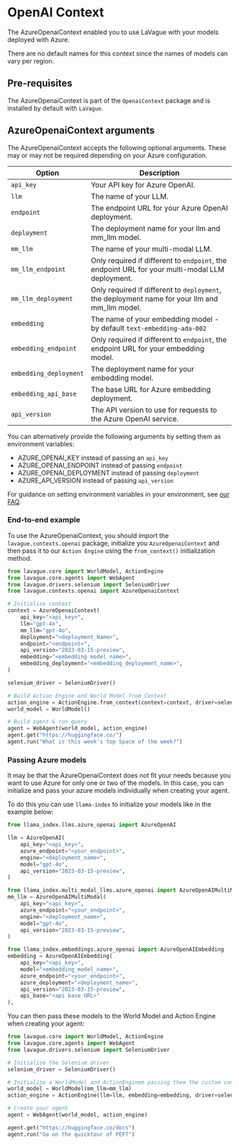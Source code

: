 # OpenAI Context

The AzureOpenaiContext enabled you to use LaVague with your models deployed with Azure.

There are no default names for this context since the names of models can vary per region.

## Pre-requisites

The AzureOpenaiContext is part of the `OpenaiContext` package and is installed by default with `LaVague`.

## AzureOpenaiContext arguments

The AzureOpenaiContext accepts the following optional arguments. These may or may not be required depending on your Azure configuration.

| Option                 | Description                                          |
|------------------------|------------------------------------------------------|
| `api_key`              | Your API key for Azure OpenAI. |
| `llm`                  | The name of your LLM. |
| `endpoint`             | The endpoint URL for your Azure OpenAI deployment. |
| `deployment`           | The deployment name for your llm and mm_llm model. |
| `mm_llm`               | The name of your multi-modal LLM. |
| `mm_llm_endpoint`      | Only required if different to `endpoint`, the endpoint URL for your multi-modal LLM deployment. |
| `mm_llm_deployment`    | Only required if different to `deployment`, the deployment name for your llm and mm_llm model. |
| `embedding`            | The name of your embedding model - by default `text-embedding-ada-002` |
| `embedding_endpoint`   | Only required if different to `endpoint`, the endpoint URL for your embedding model. |
| `embedding_deployment` | The deployment name for your embedding model. |
| `embedding_api_base`   | The base URL for Azure embedding deployment. |
| `api_version`          | The API version to use for requests to the Azure OpenAI service. |

You can alternatively provide the following arguments by setting them as environment variables:

- AZURE_OPENAI_KEY instead of passing an `api_key`
- AZURE_OPENAI_ENDPOINT instead of passing `endpoint`
- AZURE_OPENAI_DEPLOYMENT instead of passing `deployment`
- AZURE_API_VERSION instead of passing `api_version`

For guidance on setting environment variables in your environment, see [our FAQ](../get-started/FAQs.md#how-can-i-set-environment-variables).

### End-to-end example

To use the AzureOpenaiContext, you should import the `lavague.contexts.openai` package, initialize you `AzureOpenaiContext` and then pass it to our `Action Engine` using the `from_context()` initialization method.

```python
from lavague.core import WorldModel, ActionEngine
from lavague.core.agents import WebAgent
from lavague.drivers.selenium import SeleniumDriver
from lavague.contexts.openai import AzureOpenaiContext

# Initialize context
context = AzureOpenaiContext(
    api_key="<api_key>",
    llm="gpt-4o",
    mm_llm="gpt-4o",
    deployment="<deployment_Name>",
    endpoint="<endpoint>",
    api_version="2023-03-15-preview",
    embedding="<embedding model name>",
    embedding_deployment="<embedding_deployment_name>",
)

selenium_driver = SeleniumDriver()

# Build Action Engine and World Model from Context
action_engine = ActionEngine.from_context(context=context, driver=selenium_driver)
world_model = WorldModel()

# Build agent & run query
agent = WebAgent(world_model, action_engine)
agent.get("https://huggingface.co/")
agent.run("What is this week's top Space of the week?")
```

### Passing Azure models

It may be that the AzureOpenaiContext does not fit your needs because you want to use Azure for only one or two of the models. In this case, you can initialize and pass your azure models individually when creating your agent.

To do this you can use `llama-index` to initialize your models like in the example below:

```python
from llama_index.llms.azure_openai import AzureOpenAI

llm = AzureOpenAI(
    api_key="<api_key>",
    azure_endpoint="<your_endpoint>",
    engine="<deployment_name>",
    model="gpt-4o",
    api_version="2023-03-15-preview",
)

from llama_index.multi_modal_llms.azure_openai import AzureOpenAIMultiModal
mm_llm = AzureOpenAIMultiModal(
    api_key="<api_key>",
    azure_endpoint="<your_endpoint>",
    engine="<deployment_name>",
    model="gpt-4o",
    api_version="2023-03-15-preview",
)

from llama_index.embeddings.azure_openai import AzureOpenAIEmbedding
embedding = AzureOpenAIEmbedding(
    api_key="<api_key>",
    model="<embedding_model_name>",
    azure_endpoint="<your_endpoint>",
    azure_deployment="<deployment_name>",
    api_version="2023-03-15-preview",
    api_base="<api base URL>"
),
```

You can then pass these models to the World Model and Action Engine when creating your agent:

```python
from lavague.core import WorldModel, ActionEngine
from lavague.core.agents import WebAgent
from lavague.drivers.selenium import SeleniumDriver

# Initialize the Selenium driver
selenium_driver = SeleniumDriver()

# Initialize a WorldModel and ActionEnginem passing them the custom context
world_model = WorldModel(mm_llm=mm_llm)
action_engine = ActionEngine(llm=llm, embedding=embedding, driver=selenium_driver)

# Create your agent
agent = WebAgent(world_model, action_engine)

agent.get("https://huggingface.co/docs")
agent.run("Go on the quicktour of PEFT")
```
